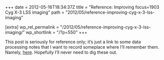 +++
date = 2012-05-16T18:34:37Z
title = "Reference: Improving focus=1903 Cyg X-3 LSS imaging"
path = "2012/05/reference-improving-cyg-x-3-lss-imaging"

[extra]
wp_rel_permalink = "/2012/05/reference-improving-cyg-x-3-lss-imaging/"
wp_shortlink = "/?p=550"
+++

This post is seriously for reference only; it’s just a link to some data
processing notes that I want to record someplace where I’ll remember them.
Namely,
[here](/~peter/wp/wp-content/uploads/2012/05/notes.lss1903.txt).
Hopefully I’ll never need to dig these out.
